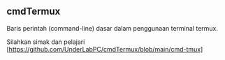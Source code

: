 ## cmdTermux
Baris perintah (command-line) dasar dalam penggunaan terminal termux.

Silahkan simak dan pelajari [https://github.com/UnderLabPC/cmdTermux/blob/main/cmd-tmux]
